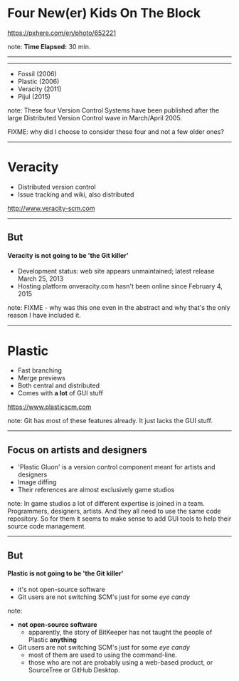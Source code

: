 <!-- .slide: data-background="img/background/usb-sticks.jpg" data-background-color="black" data-background-opacity="0.3"-->

# Four New(er) Kids On The Block

<https://pxhere.com/en/photo/652221>  <!-- .element: class="attribution" -->

note: 
**Time Elapsed:** 30 min.

---

<!-- .slide: data-background-iframe="pdf/version-control-history-poster.pdf" -->

---

* Fossil (2006)
* Plastic (2006)
* Veracity (2011)
* Pijul (2015)

note: 
These four Version Control Systems have been published after the large Distributed Version Control wave in March/April 2005. 

FIXME: why did I choose to consider these four and not a few older ones?

---

# Veracity

* Distributed version control
* Issue tracking and wiki, also distributed

<!-- FINAL: add Veracity logo -->

<http://www.veracity-scm.com> <!-- .element: class="attribution" -->

---

## But
#### Veracity is not going to be 'the Git killer'

* Development status: web site appears unmaintained; latest release March 25, 2013	
* Hosting platform onveracity.com hasn't been online since February 4, 2015

note:
FIXME - why was this one even in the abstract and why that's the only reason I have included it.

---

# Plastic

* Fast branching
* Merge previews
* Both central and distributed
* Comes with **a lot** of GUI stuff

<!-- FINAL: add Plastic logo -->

<https://www.plasticscm.com> <!-- .element: class="attribution" -->

note:
Git has most of these features already.
It just lacks the GUI stuff.

---

## Focus on artists and designers

* 'Plastic Gluon' is a version control component meant for artists and designers
* Image diffing
* Their references are almost exclusively game studios

note:
In game studios a lot of different expertise is joined in a team.
Programmers, designers, artists. 
And they all need to use the same code repository.
So for them it seems to make sense to add GUI tools to help their source code management.

---

## But
#### Plastic is not going to be 'the Git killer'

* it's not open-source software
* Git users are not switching SCM's just for some *eye candy*

note:
* **not open-source software**
  * apparently, the story of BitKeeper has not taught the people of Plastic **anything**
* Git users are not switching SCM's just for some *eye candy*
  * most of them are used to using the command-line.
  * those who are not are probably using a web-based product, or SourceTree or GitHub Desktop.
